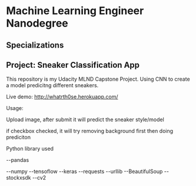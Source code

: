 # Machine Learning Engineer Nanodegree
## Specializations
## Project: Sneaker Classification App



This repository is my Udacity MLND Capstone Project.
Using CNN to create a model predicitng different sneakers.

Live demo: http://whatrth0se.herokuapp.com/

Usage:

Upload image, after submit it will predict the sneaker style/model

if checkbox checked, it will try removing background first then doing prediciton

Python library used

--pandas

--numpy
--tensoflow
--keras
--requests
--urllib
--BeautifulSoup
--stockxsdk
--cv2

